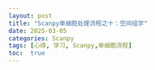 ```yaml
---
layout: post
title: "Scanpy单细胞处理流程之十：空间组学"
date: 2025-03-05
categories: Scanpy
tags: [心得, 学习, Scanpy,单细胞流程]
toc:  true
---
```

